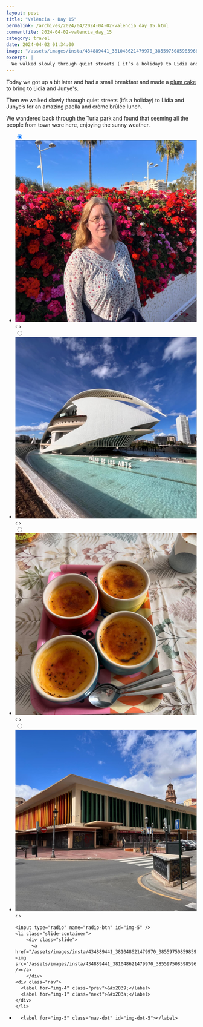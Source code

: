```yaml
---
layout: post
title: "València - Day 15"
permalink: /archives/2024/04/2024-04-02-valencia_day_15.html
commentfile: 2024-04-02-valencia_day_15
category: travel
date: 2024-04-02 01:34:00
image: "/assets/images/insta/434889441_381048621479970_3855975085985968839_n_18342455425128248.jpg"
excerpt: |
  We walked slowly through quiet streets ( it’s a holiday) to Lidia and Junye’s for an amazing paella and crème brûlée lunch.
---
```


Today we got up a bit later and had a small breakfast and made a [plum cake](https://www.mahnke.net/recipe/index.cgi?page=open&key=76) to bring to Lidia and Junye's.

Then we walked slowly through quiet streets (it’s a holiday) to Lidia and Junye’s for an amazing paella and crème brûlée lunch.

We wandered back through the Turia park and found that seeming all the people from town were here, enjoying the sunny weather.

<ul class="slides"> 
    <input type="radio" name="radio-btn" id="img-1" checked="checked" />
    <li class="slide-container">
        <div class="slide">
          <a href="/assets/images/insta/434873891_1380382652641550_7451477140964788730_n_18010453796121194.jpg"><img src="/assets/images/insta/434873891_1380382652641550_7451477140964788730_n_18010453796121194.jpg" /></a>
        </div>
    <div class="nav">
      <label for="img-5" class="prev">&#x2039;</label>
      <label for="img-2" class="next">&#x203a;</label>
    </div>
    </li>
        <input type="radio" name="radio-btn" id="img-2"  />
    <li class="slide-container">
        <div class="slide">
          <a href="/assets/images/insta/434879665_797869305542391_2534531267223772239_n_18015244430333200.jpg"><img src="/assets/images/insta/434879665_797869305542391_2534531267223772239_n_18015244430333200.jpg" /></a>
        </div> 
    <div class="nav">
      <label for="img-1" class="prev">&#x2039;</label>
      <label for="img-3" class="next">&#x203a;</label>
    </div>
    </li>
        <input type="radio" name="radio-btn" id="img-3"  />
    <li class="slide-container">
        <div class="slide">
          <a href="/assets/images/insta/434864316_7512583152096175_3743488552280371567_n_18019912682162677.jpg"><img src="/assets/images/insta/434864316_7512583152096175_3743488552280371567_n_18019912682162677.jpg" /></a>
        </div>
    <div class="nav">
      <label for="img-2" class="prev">&#x2039;</label>
      <label for="img-4" class="next">&#x203a;</label>
    </div>
    </li>
        <input type="radio" name="radio-btn" id="img-4"  />
    <li class="slide-container">
        <div class="slide">
          <a href="/assets/images/insta/435317016_1140736257110819_1370801639332341500_n_18000917378290159.jpg"><img src="/assets/images/insta/435317016_1140736257110819_1370801639332341500_n_18000917378290159.jpg" /></a>
        </div>
    <div class="nav">
      <label for="img-3" class="prev">&#x2039;</label>
      <label for="img-5" class="next">&#x203a;</label>
    </div>
    </li>
    
    <input type="radio" name="radio-btn" id="img-5" />
    <li class="slide-container">
        <div class="slide">
          <a href="/assets/images/insta/434889441_381048621479970_3855975085985968839_n_18342455425128248.jpg"><img src="/assets/images/insta/434889441_381048621479970_3855975085985968839_n_18342455425128248.jpg" /></a>
        </div>
    <div class="nav">
      <label for="img-4" class="prev">&#x2039;</label>
      <label for="img-1" class="next">&#x203a;</label>
    </div>
    </li>
			
<li class="nav-dots">
      <label for="img-1" class="nav-dot" id="img-dot-1"></label>
      <label for="img-2" class="nav-dot" id="img-dot-2"></label>
      <label for="img-3" class="nav-dot" id="img-dot-3"></label>
      <label for="img-4" class="nav-dot" id="img-dot-4"></label>

      <label for="img-5" class="nav-dot" id="img-dot-5"></label>

</li>
</ul>

